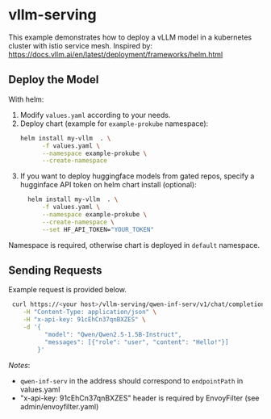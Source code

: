 # vllm-serving

This example demonstrates how to deploy a vLLM model in a kubernetes cluster with istio service mesh. Inspired by: https://docs.vllm.ai/en/latest/deployment/frameworks/helm.html

## Deploy the Model

With helm:

1. Modify `values.yaml` according to your needs.
1. Deploy chart (example for `example-prokube` namespace):
   ```sh
   helm install my-vllm  . \
         -f values.yaml \
         --namespace example-prokube \
         --create-namespace
   ```
1. If you want to deploy huggingface models from gated repos, specify a hugginface API token on helm chart install (optional):
   ```sh
     helm install my-vllm  . \
         -f values.yaml \
         --namespace example-prokube \
         --create-namespace \
         --set HF_API_TOKEN="YOUR_TOKEN"
   ```

Namespace is required, otherwise chart is deployed in `default` namespace.

## Sending Requests

Example request is provided below.

```sh
 curl https://<your host>/vllm-serving/qwen-inf-serv/v1/chat/completions \
    -H "Content-Type: application/json" \
    -H "x-api-key: 91cEhCn37qnBXZES" \
    -d '{
          "model": "Qwen/Qwen2.5-1.5B-Instruct",
          "messages": [{"role": "user", "content": "Hello!"}]
        }'
```

_Notes_:

- `qwen-inf-serv` in the address should correspond to `endpointPath` in values.yaml
- "x-api-key: 91cEhCn37qnBXZES" header is required by EnvoyFilter (see admin/envoyfilter.yaml)